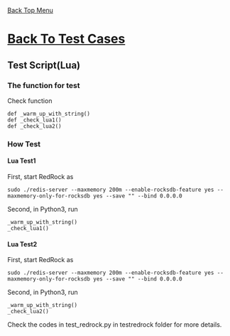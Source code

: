 [Back Top Menu](../README.md) 

# [Back To Test Cases](test_en.md)

## Test Script(Lua)

### The function for test

Check function
```
def _warm_up_with_string()
def _check_lua1()
def _check_lua2()
```

### How Test

#### Lua Test1

First, start RedRock as
```
sudo ./redis-server --maxmemory 200m --enable-rocksdb-feature yes --maxmemory-only-for-rocksdb yes --save "" --bind 0.0.0.0
```
Second, in Python3, run
```
_warm_up_with_string()
_check_lua1()
```

#### Lua Test2

First, start RedRock as
```
sudo ./redis-server --maxmemory 200m --enable-rocksdb-feature yes --maxmemory-only-for-rocksdb yes --save "" --bind 0.0.0.0
```
Second, in Python3, run
```
_warm_up_with_string()
_check_lua2()
```

Check the codes in test_redrock.py in testredrock folder for more details.